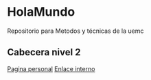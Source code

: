 # HolaMundo

Repositorio para Metodos y técnicas de la uemc

## Cabecera nivel 2
[Pagina personal](http://www.google.es)
[Enlace interno](#enlace)
